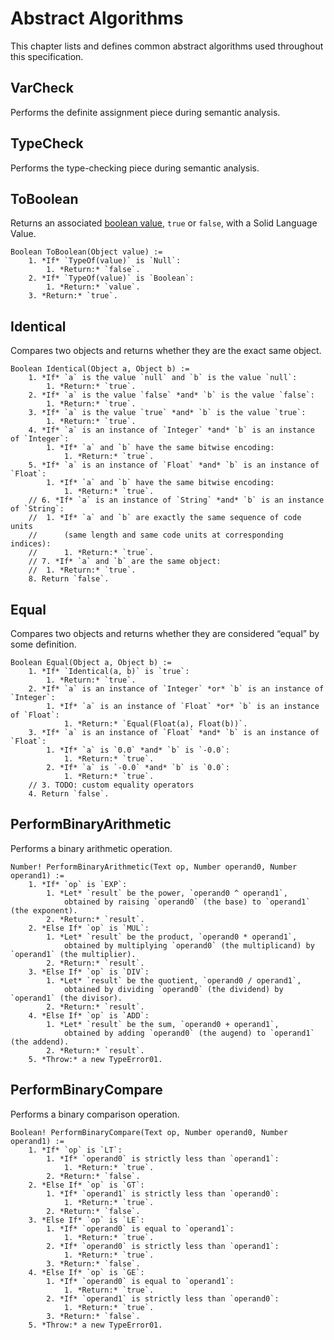 # Abstract Algorithms
This chapter lists and defines common abstract algorithms used throughout this specification.



## VarCheck
Performs the definite assignment piece during semantic analysis.



## TypeCheck
Performs the type-checking piece during semantic analysis.



## ToBoolean
Returns an associated [boolean value](./data-types#boolean), `true` or `false`, with a Solid Language Value.
```
Boolean ToBoolean(Object value) :=
	1. *If* `TypeOf(value)` is `Null`:
		1. *Return:* `false`.
	2. *If* `TypeOf(value)` is `Boolean`:
		1. *Return:* `value`.
	3. *Return:* `true`.
```



## Identical
Compares two objects and returns whether they are the exact same object.
```
Boolean Identical(Object a, Object b) :=
	1. *If* `a` is the value `null` and `b` is the value `null`:
		1. *Return:* `true`.
	2. *If* `a` is the value `false` *and* `b` is the value `false`:
		1. *Return:* `true`.
	3. *If* `a` is the value `true` *and* `b` is the value `true`:
		1. *Return:* `true`.
	4. *If* `a` is an instance of `Integer` *and* `b` is an instance of `Integer`:
		1. *If* `a` and `b` have the same bitwise encoding:
			1. *Return:* `true`.
	5. *If* `a` is an instance of `Float` *and* `b` is an instance of `Float`:
		1. *If* `a` and `b` have the same bitwise encoding:
			1. *Return:* `true`.
	// 6. *If* `a` is an instance of `String` *and* `b` is an instance of `String`:
	// 	1. *If* `a` and `b` are exactly the same sequence of code units
	// 		(same length and same code units at corresponding indices):
	// 		1. *Return:* `true`.
	// 7. *If* `a` and `b` are the same object:
	// 	1. *Return:* `true`.
	8. Return `false`.
```



## Equal
Compares two objects and returns whether they are considered “equal” by some definition.
```
Boolean Equal(Object a, Object b) :=
	1. *If* `Identical(a, b)` is `true`:
		1. *Return:* `true`.
	2. *If* `a` is an instance of `Integer` *or* `b` is an instance of `Integer`:
		1. *If* `a` is an instance of `Float` *or* `b` is an instance of `Float`:
			1. *Return:* `Equal(Float(a), Float(b))`.
	3. *If* `a` is an instance of `Float` *and* `b` is an instance of `Float`:
		1. *If* `a` is `0.0` *and* `b` is `-0.0`:
			1. *Return:* `true`.
		2. *If* `a` is `-0.0` *and* `b` is `0.0`:
			1. *Return:* `true`.
	// 3. TODO: custom equality operators
	4. Return `false`.
```



## PerformBinaryArithmetic
Performs a binary arithmetic operation.
```
Number! PerformBinaryArithmetic(Text op, Number operand0, Number operand1) :=
	1. *If* `op` is `EXP`:
		1. *Let* `result` be the power, `operand0 ^ operand1`,
			obtained by raising `operand0` (the base) to `operand1` (the exponent).
		2. *Return:* `result`.
	2. *Else If* `op` is `MUL`:
		1. *Let* `result` be the product, `operand0 * operand1`,
			obtained by multiplying `operand0` (the multiplicand) by `operand1` (the multiplier).
		2. *Return:* `result`.
	3. *Else If* `op` is `DIV`:
		1. *Let* `result` be the quotient, `operand0 / operand1`,
			obtained by dividing `operand0` (the dividend) by `operand1` (the divisor).
		2. *Return:* `result`.
	4. *Else If* `op` is `ADD`:
		1. *Let* `result` be the sum, `operand0 + operand1`,
			obtained by adding `operand0` (the augend) to `operand1` (the addend).
		2. *Return:* `result`.
	5. *Throw:* a new TypeError01.
```



## PerformBinaryCompare
Performs a binary comparison operation.
```
Boolean! PerformBinaryCompare(Text op, Number operand0, Number operand1) :=
	1. *If* `op` is `LT`:
		1. *If* `operand0` is strictly less than `operand1`:
			1. *Return:* `true`.
		2. *Return:* `false`.
	2. *Else If* `op` is `GT`:
		1. *If* `operand1` is strictly less than `operand0`:
			1. *Return:* `true`.
		2. *Return:* `false`.
	3. *Else If* `op` is `LE`:
		1. *If* `operand0` is equal to `operand1`:
			1. *Return:* `true`.
		2. *If* `operand0` is strictly less than `operand1`:
			1. *Return:* `true`.
		3. *Return:* `false`.
	4. *Else If* `op` is `GE`:
		1. *If* `operand0` is equal to `operand1`:
			1. *Return:* `true`.
		2. *If* `operand1` is strictly less than `operand0`:
			1. *Return:* `true`.
		3. *Return:* `false`.
	5. *Throw:* a new TypeError01.
```
